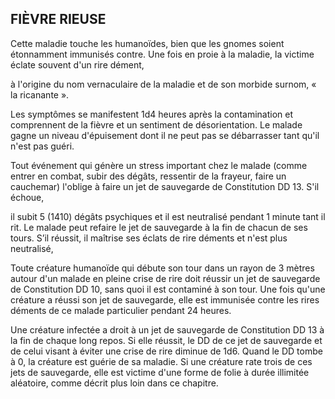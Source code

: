 ## FIÈVRE RIEUSE


Cette maladie touche les humanoïdes, bien que les gnomes
soient étonnamment immunisés contre. Une fois en proie
à la maladie, la victime éclate souvent d'un rire dément,

à l'origine du nom vernaculaire de la maladie et de son
morbide surnom, « la ricanante ».

Les symptômes se manifestent 1d4 heures après la
contamination et comprennent de la fièvre et un sentiment
de désorientation. Le malade gagne un niveau d'épuisement
dont il ne peut pas se débarrasser tant qu'il n'est pas guéri.

Tout événement qui génère un stress important chez
le malade (comme entrer en combat, subir des dégâts,
ressentir de la frayeur, faire un cauchemar) l'oblige à faire
un jet de sauvegarde de Constitution DD 13. S'il échoue,

il subit 5 (1410) dégâts psychiques et il est neutralisé
pendant 1 minute tant il rit. Le malade peut refaire le jet de
sauvegarde à la fin de chacun de ses tours. S’il réussit, il
maîtrise ses éclats de rire déments et n'est plus neutralisé,

Toute créature humanoïde qui débute son tour dans un
rayon de 3 mètres autour d'un malade en pleine crise de rire
doit réussir un jet de sauvegarde de Constitution DD 10, sans
quoi il est contaminé à son tour. Une fois qu'une créature a
réussi son jet de sauvegarde, elle est immunisée contre les
rires déments de ce malade particulier pendant 24 heures.

Une créature infectée a droit à un jet de sauvegarde de
Constitution DD 13 à la fin de chaque long repos. Si elle
réussit, le DD de ce jet de sauvegarde et de celui visant à
éviter une crise de rire diminue de 1d6. Quand le DD tombe
à 0, la créature est guérie de sa maladie. Si une créature rate
trois de ces jets de sauvegarde, elle est victime d'une forme
de folie à durée illimitée aléatoire, comme décrit plus loin
dans ce chapitre.
